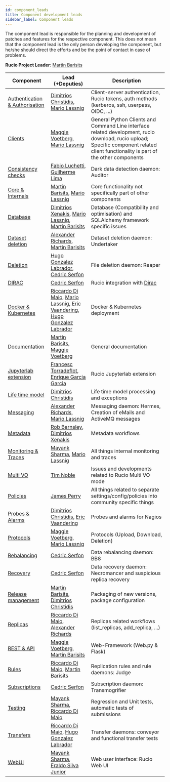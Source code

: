 ```yaml
---
id: component_leads
title: Component development leads
sidebar_label: Component leads
---
```


The component lead is responsible for the planning and development of patches
and features for the respective component. This does not mean that the component
lead is the only person developing the component, but he/she should direct the
efforts and be the point of contact in case of problems.

**Rucio Project Leader**: [Martin Barisits](https://github.com/bari12)

|Component | Lead (+Deputies) | Description|
|--------- | ---------------- | -----------|
|[Authentication & Authorisation](https://github.com/rucio/rucio/issues?q=label%3A%22Authentication+%26+Authorisation%22+is%3Aissue+is%3Aopen) | [Dimitrios Christidis](https://github.com/dchristidis), [Mario Lassnig](https://github.com/mlassnig) | Client-server authentication, Rucio tokens, auth methods (kerberos, ssh, userpass, OIDC, ...)|
|[Clients](https://github.com/rucio/rucio/issues?q=label%3A%22Clients%22+is%3Aissue+is%3Aopen) | [Maggie Voetberg](https://github.com/voetberg), [Mario Lassnig](https://github.com/mlassnig) | General Python Clients and Command Line interface related development, rucio download, rucio upload; Specific component related client functionality is part of the other components|
|[Consistency checks](https://github.com/rucio/rucio/issues?q=label%3A%22Consistency+checks%22+is%3Aissue+is%3Aopen) | [Fabio Luchetti](https://github.com/faluchet), [Guilherme Lima](https://github.com/mrguilima)| Dark data detection daemon: Auditor|
|[Core & Internals](https://github.com/rucio/rucio/issues?q=label%3A%22Core+%26+Internals%22+is%3Aissue+is%3Aopen) | [Martin Barisits](https://github.com/bari12), [Mario Lassnig](https://github.com/mlassnig) | Core functionality not specifically part of other components|
|[Database](https://github.com/rucio/rucio/issues?q=label%3A%22Database%22+is%3Aissue+is%3Aopen) | [Dimitrios Xenakis](https://github.com/Geogouz), [Mario Lassnig](https://github.com/mlassnig), [Martin Barisits](https://github.com/bari12) | Database (Compatibility and optimisation) and SQLAlchemy framework specific issues|
|[Dataset deletion](https://github.com/rucio/rucio/issues?q=label%3A%22Dataset+deletion%22+is%3Aissue+is%3Aopen) | [Alexander Richards](https://github.com/alexanderrichards), [Martin Barisits](https://github.com/bari12) | Dataset deletion daemon: Undertaker|
|[Deletion](https://github.com/rucio/rucio/issues?q=label%3A%22Deletion%22+is%3Aissue+is%3Aopen) | [Hugo Gonzalez Labrador](https://github.com/labkode), [Cedric Serfon](https://github.com/cserf) | File deletion daemon: Reaper|
|[DIRAC](https://github.com/rucio/rucio/issues?q=label%3A%22Dirac%22+is%3Aissue+is%3Aopen) | [Cedric Serfon](https://github.com/cserf) | Rucio integration with [Dirac](https://github.com/DIRACGrid/)|
|[Docker & Kubernetes](https://github.com/rucio/rucio/issues?q=is%3Aopen+is%3Aissue+label%3A%22Docker+%26+Kubernetes%22) | [Riccardo Di Maio](https://github.com/rdimaio), [Mario Lassnig](https://github.com/mlassnig), [Eric Vaandering](https://github.com/ericvaandering), [Hugo Gonzalez Labrador](https://github.com/labkode) | Docker & Kubernetes deployment|
|[Documentation](https://github.com/rucio/rucio/issues?q=label%3A%22Documentation%22+is%3Aissue+is%3Aopen) | [Martin Barisits](https://github.com/bari12), [Maggie Voetberg](https://github.com/voetberg) | General documentation|
|[Jupyterlab extension](https://github.com/rucio/jupyterlab-extension/issues) | [Francesc Torradeflot](https://github.com/ftorradeflot), [Enrique Garcia Garcia](https://github.com/garciagenrique) | Rucio Jupyterlab extension|
|[Life time model](https://github.com/rucio/rucio/issues?q=label%3A%22Life+time+model%22+is%3Aissue+is%3Aopen) | [Dimitrios Christidis](https://github.com/dchristidis) | Life time model processing and exceptions|
|[Messaging](https://github.com/rucio/rucio/issues?q=label%3A%22Messaging%22+is%3Aissue+is%3Aopen) | [Alexander Richards](https://github.com/alexanderrichards), [Mario Lassnig](https://github.com/mlassnig) | Messaging daemon: Hermes, Creation of eMails and ActiveMQ messages|
|[Metadata](https://github.com/rucio/rucio/issues?q=label%3A%22Metadata%22+is%3Aissue+is%3Aopen) | [Rob Barnsley](https://github.com/robbarnsley), [Dimitrios Xenakis](https://github.com/Geogouz) | Metadata workflows|
|[Monitoring & Traces](https://github.com/rucio/rucio/issues?q=label%3A%22Monitoring+%26+Traces%22+is%3Aissue+is%3Aopen) | [Mayank Sharma](https://github.com/maany), [Mario Lassnig](https://github.com/mlassnig) | All things internal monitoring and traces|
|[Multi VO](https://github.com/rucio/rucio/issues?q=is%3Aopen+is%3Aissue+label%3A%22Multi+VO%22) | [Tim Noble](https://github.com/Thysk) |  Issues and developments related to Rucio Multi VO mode|
|[Policies](https://github.com/rucio/rucio/issues?q=is%3Aopen+is%3Aissue+label%3APolicies) | [James Perry](https://github.com/jamesp-epcc) |  All things related to separate settings/config/policies into community specific things|
|[Probes & Alarms](https://github.com/rucio/rucio/issues?q=label%3A%22Probes+%26+Alarms%22+is%3Aissue+is%3Aopen) | [Dimitrios Christidis](https://github.com/dchristidis), [Eric Vaandering](https://github.com/ericvaandering) | Probes and alarms for Nagios|
|[Protocols](https://github.com/rucio/rucio/issues?q=is%3Aopen+is%3Aissue+label%3AProtocols) | [Maggie Voetberg](https://github.com/voetberg), [Mario Lassnig](https://github.com/mlassnig) |  Protocols (Upload, Download, Deletion)|
|[Rebalancing](https://github.com/rucio/rucio/issues?q=label%3A%22Rebalancing%22+is%3Aissue+is%3Aopen) | [Cedric Serfon](https://github.com/cserf) | Data rebalancing daemon: BB8|
|[Recovery](https://github.com/rucio/rucio/issues?q=label%3A%22Recovery%22+is%3Aissue+is%3Aopen) | [Cedric Serfon](https://github.com/cserf) | Data recovery daemon: Necromancer and suspicious replica recovery |
|[Release management](https://github.com/rucio/rucio/issues?q=label%3A%22Release+management%22+is%3Aissue+is%3Aopen) | [Martin Barisits](https://github.com/bari12), [Dimitrios Christidis](https://github.com/dchristidis) | Packaging of new versions, package configuration|
|[Replicas](https://github.com/rucio/rucio/issues?q=is%3Aopen+is%3Aissue+label%3AReplicas) | [Riccardo Di Maio](https://github.com/rdimaio), [Alexander Richards](https://github.com/alexanderrichards) | Replicas related workflows (list_replicas, add_replica, ...)|
|[REST & API](https://github.com/rucio/rucio/issues?q=is%3Aopen+is%3Aissue+label%3A%22REST+%26+API%22) | [Maggie Voetberg](https://github.com/voetberg), [Martin Barisits](https://github.com/bari12) | Web-Framework (Web.py & Flask)|
|[Rules](https://github.com/rucio/rucio/issues?q=label%3A%22Rules%22+is%3Aissue+is%3Aopen) | [Riccardo Di Maio](https://github.com/rdimaio), [Martin Barisits](https://github.com/bari12) | Replication rules and rule daemons: Judge|
|[Subscriptions](https://github.com/rucio/rucio/issues?q=label%3A%22Subscriptions%22+is%3Aissue+is%3Aopen) | [Cedric Serfon](https://github.com/cserf) | Subscription daemon: Transmogrifier|
|[Testing](https://github.com/rucio/rucio/issues?q=label%3A%22Testing%22+is%3Aissue+is%3Aopen) | [Mayank Sharma](https://github.com/maany), [Riccardo Di Maio](https://github.com/rdimaio) | Regression and Unit tests, automatic tests of submissions|
|[Transfers](https://github.com/rucio/rucio/issues?q=label%3A%22Transfers%22+is%3Aissue+is%3Aopen) | [Riccardo Di Maio](https://github.com/rdimaio), [Hugo Gonzalez Labrador](https://github.com/labkode) | Transfer daemons: conveyor and functional transfer tests |
|[WebUI](https://github.com/rucio/rucio/issues?q=label%3A%22WebUI%22+is%3Aissue+is%3Aopen) | [Mayank Sharma](https://github.com/maany), [Eraldo Silva Junior](https://github.com/esilvaju) | Web user interface: Rucio Web UI|
